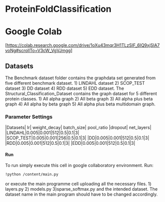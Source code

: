 # ProteinFoldClassification
# Google Colab

[https://colab.research.google.com/drive/1oXu43mqr3H1TLzSIF_6IQ9xjSlA7voNg#scrollTo=V3cW_VgVJmgg]
## Datasets
The Benchmark dataset folder contains the graphdata set generated from five different benchmark dataset. 1) LINDAHL dataset 2) SCOP_TEST dataset 3) DD dataset 4) RDD dataset 5) EDD dataset. The Structural_Classification_Dataset contains the graph dataset for 5 different protein classes. 1) All alpha graph 2) All beta graph 3) All alpha plus beta graph 4) All alpha by beta graph 5) All alpha plus beta multidomain graph.
### Parameter Settings

|Datasets|	lr|	weight_decay|	batch_size|	pool_ratio	|dropout|	net_layers|
|LINDAHL|0.005|0.001|512|0.5|0.1|3|
|SCOP_TEST|0.005|0.001|256|0.5|0.1|3|
|DD|0.005|0.001|512|0.5|0.1|3|
|RDD|0.005|0.001|512|0.5|0.1|3|
|EDD|0.005|0.001|512|0.5|0.1|3|
#### Run
To run simply execute this cell in google collaboratory environment.
Run:

```sh
!python /content/main.py
```
or execute the main programme cell uploading all the necessary files. 1) layers.py 2) models.py 3)sparse_softmax.py  and the intended dataset.
The dataset name in the main program should have to be changed accordingly.
